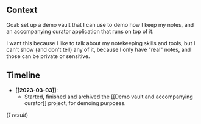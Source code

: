 ## Context

Goal: set up a demo vault that I can use to demo how I keep my notes, and an accompanying curator application that runs on top of it.

I want this because I like to talk about my notekeeping skills and tools, but I can't show (and don't tell) any of it, because I only have "real" notes, and those can be private or sensitive.

## Timeline

<!--query:timeline-->
- **[[2023-03-03]]**:
    - Started, finished and archived the [[Demo vault and accompanying curator]] project, for demoing purposes.

(*1 result*)
<!--/query (8d81416c)-->
